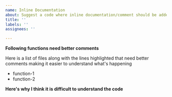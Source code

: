 ```yaml
---
name: Inline Documentation
about: Suggest a code where inline documentation/comment should be added
title: ''
labels: ''
assignees: ''

---
```


**Following functions need better comments**

Here is a list of files along with the lines highlighted that need better comments making it easier to understand what's happening

- function-1
- function-2

**Here's why I think it is difficult to understand the code**
